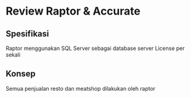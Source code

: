 # Review Raptor & Accurate

## Spesifikasi

Raptor menggunakan SQL Server sebagai database server
License per sekali 

## Konsep

Semua penjualan resto dan meatshop dilakukan oleh raptor

<!--stackedit_data:
eyJoaXN0b3J5IjpbMTAwNTMxNDQxNl19
-->